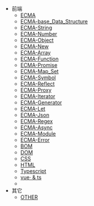 - 前端
  - [ECMA](./frontend/ecma.md 'ecma')
  - [ECMA-base_Data_Structure](./frontend/base_data_structure.md 'base_data_structure')
  - [ECMA-String](./frontend/ecma-string.md 'string')
  - [ECMA-Number](./frontend/ecma-number.md 'number')
  - [ECMA-Object](./frontend/ecma-object.md 'object')
  - [ECMA-New](./frontend/ecma-new.md 'new')
  - [ECMA-Array](./frontend/ecma-array.md 'ecma-array')
  - [ECMA-Function](./frontend/ecma-function.md 'ecma-function')
  - [ECMA-Promise](./frontend/ecma-promise.md 'promise')
  - [ECMA-Map_Set](./frontend/ecma-map_set.md 'ecma-map_set')
  - [ECMA-Symbol](./frontend/ecma-symbol.md 'symbol')
  - [ECMA-Reflect](./frontend/ecma-reflect.md 'reflect')
  - [ECMA-Proxy](./frontend/ecma-proxy.md 'proxy')
  - [ECMA-Iterator](./frontend/ecma-iterator.md 'iterator')
  - [ECMA-Generator](./frontend/ecma-generator.md 'generator')
  - [ECMA-Let](./frontend/ecma-let.md 'let')
  - [ECMA-Json](./frontend/ecma-json.md 'json')
  - [ECMA-Regex](./frontend/ecma-regex.md 'regex')
  - [ECMA-Async](./frontend/ecma-async.md 'async')
  - [ECMA-Module](./frontend/ecma-module.md 'module')
  - [ECMA-Error](./frontend/ecma-error.md 'error')
  - [BOM](./frontend/bom.md 'bom')
  - [DOM](./frontend/dom.md 'dom')
  - [CSS](./frontend/css.md 'css')
  - [HTML](./frontend/html.md 'html')
  - [Typescript](./frontend/typescript.md 'typescript')
  - [vue· & ts](./frontend/vue_ts.md 'vue&ts')
  - 
- 其它
  - [OTHER](./other/test.md 'other')

